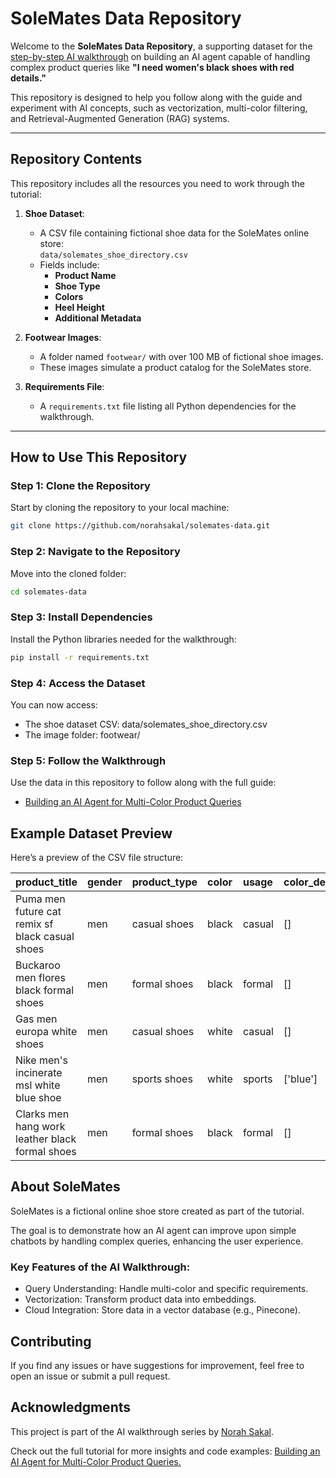 # SoleMates Data Repository

Welcome to the **SoleMates Data Repository**, a supporting dataset for the [step-by-step AI walkthrough](https://norahsakal.com/blog/ai-agent-solemates) on building an AI agent capable of handling complex product queries like **"I need women's black shoes with red details."**

This repository is designed to help you follow along with the guide and experiment with AI concepts, such as vectorization, multi-color filtering, and Retrieval-Augmented Generation (RAG) systems.

---

## Repository Contents

This repository includes all the resources you need to work through the tutorial:

1. **Shoe Dataset**:
   - A CSV file containing fictional shoe data for the SoleMates online store:  
     `data/solemates_shoe_directory.csv`
   - Fields include:
     - **Product Name**
     - **Shoe Type**
     - **Colors**
     - **Heel Height**
     - **Additional Metadata**

2. **Footwear Images**:
   - A folder named `footwear/` with over 100 MB of fictional shoe images.
   - These images simulate a product catalog for the SoleMates store.

3. **Requirements File**:
   - A `requirements.txt` file listing all Python dependencies for the walkthrough.

---

## How to Use This Repository

### Step 1: Clone the Repository

Start by cloning the repository to your local machine:

```bash
git clone https://github.com/norahsakal/solemates-data.git
```

### Step 2: Navigate to the Repository

Move into the cloned folder:

```bash
cd solemates-data
```

### Step 3: Install Dependencies

Install the Python libraries needed for the walkthrough:

```bash
pip install -r requirements.txt
```

### Step 4: Access the Dataset

You can now access:

- The shoe dataset CSV: data/solemates_shoe_directory.csv
- The image folder: footwear/

### Step 5: Follow the Walkthrough

Use the data in this repository to follow along with the full guide:

- [Building an AI Agent for Multi-Color Product Queries]()

## Example Dataset Preview

Here’s a preview of the CSV file structure:

| product_title                                   | gender   | product_type   | color   | usage   | color_details   |   heel_height |   heel_type |   price_usd | brand    |   product_id | image   |
|:------------------------------------------------|:---------|:---------------|:--------|:--------|:----------------|--------------:|------------:|------------:|:---------|-------------:|:--------|
| Puma men future cat remix sf black casual shoes | men      | casual shoes   | black   | casual  | []              |           nan |         nan |         220 | puma     |            1 | 1.jpg   |
| Buckaroo men flores black formal shoes          | men      | formal shoes   | black   | formal  | []              |           nan |         nan |         155 | buckaroo |            2 | 2.jpg   |
| Gas men europa white shoes                      | men      | casual shoes   | white   | casual  | []              |           nan |         nan |         105 | gas      |            3 | 3.jpg   |
| Nike men's incinerate msl white blue shoe       | men      | sports shoes   | white   | sports  | ['blue']        |           nan |         nan |         125 | nike     |            4 | 4.jpg   |
| Clarks men hang work leather black formal shoes | men      | formal shoes   | black   | formal  | []              |           nan |         nan |         220 | clarks   |            5 | 5.jpg   |


## About SoleMates
SoleMates is a fictional online shoe store created as part of the tutorial. 

The goal is to demonstrate how an AI agent can improve upon simple chatbots by handling complex queries, enhancing the user experience.

### Key Features of the AI Walkthrough:

- Query Understanding: Handle multi-color and specific requirements.
- Vectorization: Transform product data into embeddings.
- Cloud Integration: Store data in a vector database (e.g., Pinecone).

## Contributing

If you find any issues or have suggestions for improvement, feel free to open an issue or submit a pull request.

## Acknowledgments
This project is part of the AI walkthrough series by [Norah Sakal](). 

Check out the full tutorial for more insights and code examples:
[Building an AI Agent for Multi-Color Product Queries.]()